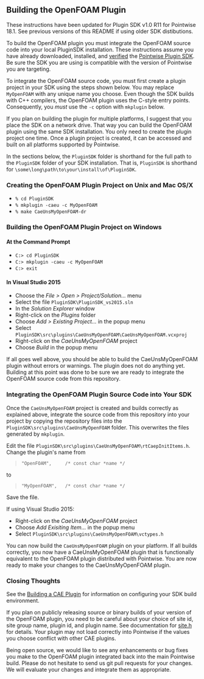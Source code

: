## Building the OpenFOAM Plugin

These instructions have been updated for Plugin SDK v1.0 R11 for Pointwise 18.1.
See previous versions of this README if using older SDK distibutions.

To build the OpenFOAM plugin you must integrate the OpenFOAM source code into 
your local PluginSDK installation. These instructions assume you have already 
downloaded, installed, and [verified][SDKdocs] the 
[Pointwise Plugin SDK][SDKdownload]. Be sure the SDK you are using is 
compatible with the version of Pointwise you are targeting.

To integrate the OpenFOAM source code, you must first create a plugin project 
in your SDK using the steps shown below. You may replace `MyOpenFOAM` with any 
unique name you choose. Even though the SDK builds with C++ compilers, the 
OpenFOAM plugin uses the C-style entry points. Consequently, you *must* use the 
`-c` option with `mkplugin` below.

If you plan on building the plugin for multiple platforms, I suggest that you 
place the SDK on a network drive. That way you can build the OpenFOAM plugin 
using the same SDK installation. You only need to create the plugin project one 
time. Once a plugin project is created, it can be accessed and built on all 
platforms supported by Pointwise.

In the sections below, the `PluginSDK` folder is shorthand for the full path 
to the `PluginSDK` folder of your SDK installation. That is, `PluginSDK` 
is shorthand for `\some\long\path\to\your\install\of\PluginSDK`.

### Creating the OpenFOAM Plugin Project on Unix and Mac OS/X
   * `% cd PluginSDK`
   * `% mkplugin -caeu -c MyOpenFOAM`
   * `% make CaeUnsMyOpenFOAM-dr`

### Building the OpenFOAM Plugin Project on Windows

#### At the Command Prompt
 * `C:> cd PluginSDK`
 * `C:> mkplugin -caeu -c MyOpenFOAM`
 * `C:> exit`

#### In Visual Studio 2015

 * Choose the *File &gt; Open &gt; Project/Solution...* menu
 * Select the file `PluginSDK\PluginSDK_vs2015.sln`
 * In the *Solution Explorer* window
  * Right-click on the *Plugins* folder
  * Choose *Add &gt; Existing Project...* in the popup menu
  * Select `PluginSDK\src\plugins\CaeUnsMyOpenFOAM\CaeUnsMyOpenFOAM.vcxproj`
  * Right-click on the *CaeUnsMyOpenFOAM* project
  * Choose *Build* in the popup menu

If all goes well above, you should be able to build the CaeUnsMyOpenFOAM plugin 
without errors or warnings. The plugin does not do anything yet. Building at this 
point was done to be sure we are ready to integrate the OpenFOAM source code 
from this repository.

### Integrating the OpenFOAM Plugin Source Code into Your SDK

Once the `CaeUnsMyOpenFOAM` project is created and builds correctly as 
explained above, integrate the source code from this repository into 
your project by copying the repository files into the 
`PluginSDK\src\plugins\CaeUnsMyOpenFOAM` folder. This overwrites the files 
generated by `mkplugin`.

Edit the file `PluginSDK\src\plugins\CaeUnsMyOpenFOAM\rtCaepInitItems.h`. 
Change the plugin's name from

> ```
> "OpenFOAM",     /* const char *name */
> ```

to

> ```
> "MyOpenFOAM",   /* const char *name */
> ```

Save the file.

If using Visual Studio 2015:
  * Right-click on the *CaeUnsMyOpenFOAM* project
  * Choose *Add Exisiting Item...* in the popup menu
  * Select `PluginSDK\src\plugins\CaeUnsMyOpenFOAM\vctypes.h`

You can now build the `CaeUnsMyOpenFOAM` plugin on your platform. If all 
builds correctly, you now have a CaeUnsMyOpenFOAM plugin that is functionally 
equivalent to the OpenFOAM plugin distributed with Pointwise. You are now ready 
to make your changes to the CaeUnsMyOpenFOAM plugin.

### Closing Thoughts

See the [Building a CAE Plugin][SDKbuild] for information on configuring your 
SDK build environment.

If you plan on publicly releasing source or binary builds of your version of 
the OpenFOAM plugin, you need to be careful about your choice of site id, site 
group name, plugin id, and plugin name. See documentation for [site.h][SDKsite.H] 
for details. Your plugin may not load correctly into Pointwise if the values you 
choose conflict with other CAE plugins.

Being open source, we would like to see any enhancements or bug fixes you make 
to the OpenFOAM plugin integrated back into the main Pointwise build. Please do 
not hesitate to send us git pull requests for your changes. We will evaluate 
your changes and integrate them as appropriate.


[SDKdownload]: http://www.pointwise.com/plugins/#sdk_downloads
[SDKdocs]: http://www.pointwise.com/plugins
[SDKsite.H]: http://www.pointwise.com/plugins/html/d6/d89/site_8h.html
[SDKbuild]: http://www.pointwise.com/plugins/html/da/dde/build_cae_plugin.html
